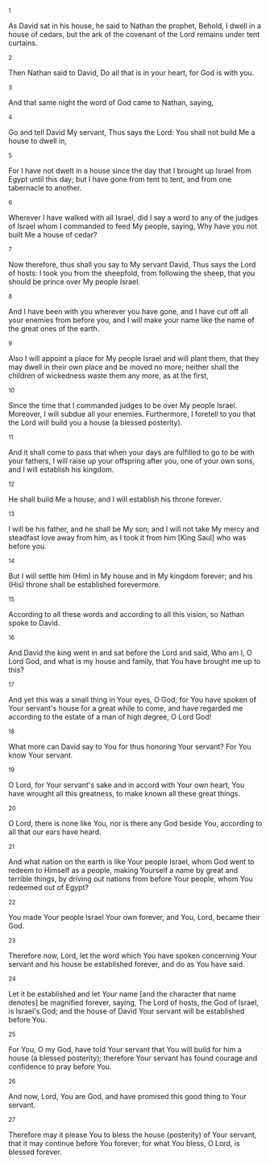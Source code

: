 <sup>1</sup> 

As David sat in his house, he said to Nathan the prophet, Behold, I dwell in a house of cedars, but the ark of the covenant of the Lord remains under tent curtains. 

<sup>2</sup> 

Then Nathan said to David, Do all that is in your heart, for God is with you. 

<sup>3</sup> 

And that same night the word of God came to Nathan, saying, 

<sup>4</sup> 

Go and tell David My servant, Thus says the Lord: You shall not build Me a house to dwell in, 

<sup>5</sup> 

For I have not dwelt in a house since the day that I brought up Israel from Egypt until this day; but I have gone from tent to tent, and from one tabernacle to another. 

<sup>6</sup> 

Wherever I have walked with all Israel, did I say a word to any of the judges of Israel whom I commanded to feed My people, saying, Why have you not built Me a house of cedar? 

<sup>7</sup> 

Now therefore, thus shall you say to My servant David, Thus says the Lord of hosts: I took you from the sheepfold, from following the sheep, that you should be prince over My people Israel. 

<sup>8</sup> 

And I have been with you wherever you have gone, and I have cut off all your enemies from before you, and I will make your name like the name of the great ones of the earth. 

<sup>9</sup> 

Also I will appoint a place for My people Israel and will plant them, that they may dwell in their own place and be moved no more; neither shall the children of wickedness waste them any more, as at the first, 

<sup>10</sup> 

Since the time that I commanded judges to be over My people Israel. Moreover, I will subdue all your enemies. Furthermore, I foretell to you that the Lord will build you a house (a blessed posterity). 

<sup>11</sup> 

And it shall come to pass that when your days are fulfilled to go to be with your fathers, I will raise up your offspring after you, one of your own sons, and I will establish his kingdom. 

<sup>12</sup> 

He shall build Me a house, and I will establish his throne forever. 

<sup>13</sup> 

I will be his father, and he shall be My son; and I will not take My mercy and steadfast love away from him, as I took it from him [King Saul] who was before you. 

<sup>14</sup> 

But I will settle him (Him) in My house and in My kingdom forever; and his (His) throne shall be established forevermore. 

<sup>15</sup> 

According to all these words and according to all this vision, so Nathan spoke to David. 

<sup>16</sup> 

And David the king went in and sat before the Lord and said, Who am I, O Lord God, and what is my house and family, that You have brought me up to this? 

<sup>17</sup> 

And yet this was a small thing in Your eyes, O God; for You have spoken of Your servant's house for a great while to come, and have regarded me according to the estate of a man of high degree, O Lord God! 

<sup>18</sup> 

What more can David say to You for thus honoring Your servant? For You know Your servant. 

<sup>19</sup> 

O Lord, for Your servant's sake and in accord with Your own heart, You have wrought all this greatness, to make known all these great things. 

<sup>20</sup> 

O Lord, there is none like You, nor is there any God beside You, according to all that our ears have heard. 

<sup>21</sup> 

And what nation on the earth is like Your people Israel, whom God went to redeem to Himself as a people, making Yourself a name by great and terrible things, by driving out nations from before Your people, whom You redeemed out of Egypt? 

<sup>22</sup> 

You made Your people Israel Your own forever, and You, Lord, became their God. 

<sup>23</sup> 

Therefore now, Lord, let the word which You have spoken concerning Your servant and his house be established forever, and do as You have said. 

<sup>24</sup> 

Let it be established and let Your name [and the character that name denotes] be magnified forever, saying, The Lord of hosts, the God of Israel, is Israel's God; and the house of David Your servant will be established before You. 

<sup>25</sup> 

For You, O my God, have told Your servant that You will build for him a house (a blessed posterity); therefore Your servant has found courage and confidence to pray before You. 

<sup>26</sup> 

And now, Lord, You are God, and have promised this good thing to Your servant. 

<sup>27</sup> 

Therefore may it please You to bless the house (posterity) of Your servant, that it may continue before You forever; for what You bless, O Lord, is blessed forever.